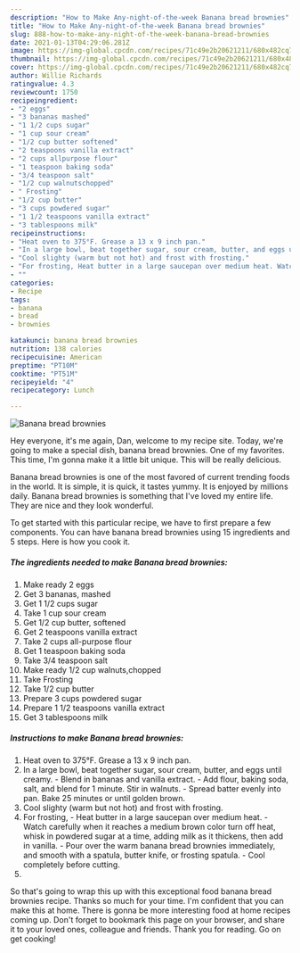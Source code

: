 ```yaml
---
description: "How to Make Any-night-of-the-week Banana bread brownies"
title: "How to Make Any-night-of-the-week Banana bread brownies"
slug: 888-how-to-make-any-night-of-the-week-banana-bread-brownies
date: 2021-01-13T04:29:06.281Z
image: https://img-global.cpcdn.com/recipes/71c49e2b20621211/680x482cq70/banana-bread-brownies-recipe-main-photo.jpg
thumbnail: https://img-global.cpcdn.com/recipes/71c49e2b20621211/680x482cq70/banana-bread-brownies-recipe-main-photo.jpg
cover: https://img-global.cpcdn.com/recipes/71c49e2b20621211/680x482cq70/banana-bread-brownies-recipe-main-photo.jpg
author: Willie Richards
ratingvalue: 4.3
reviewcount: 1750
recipeingredient:
- "2 eggs"
- "3 bananas mashed"
- "1 1/2 cups sugar"
- "1 cup sour cream"
- "1/2 cup butter softened"
- "2 teaspoons vanilla extract"
- "2 cups allpurpose flour"
- "1 teaspoon baking soda"
- "3/4 teaspoon salt"
- "1/2 cup walnutschopped"
- " Frosting"
- "1/2 cup butter"
- "3 cups powdered sugar"
- "1 1/2 teaspoons vanilla extract"
- "3 tablespoons milk"
recipeinstructions:
- "Heat oven to 375°F. Grease a 13 x 9 inch pan."
- "In a large bowl, beat together sugar, sour cream, butter, and eggs until creamy. Blend in bananas and vanilla extract. Add flour, baking soda, salt, and blend for 1 minute. Stir in walnuts. Spread batter evenly into pan. Bake 25 minutes or until golden brown."
- "Cool slighty (warm but not hot) and frost with frosting."
- "For frosting, Heat butter in a large saucepan over medium heat. Watch carefully when it reaches a medium brown color turn off heat, whisk in powdered sugar at a time, adding milk as it thickens, then add in vanilla. Pour over the warm banana bread brownies immediately, and smooth with a spatula, butter knife, or frosting spatula. Cool completely before cutting."
- ""
categories:
- Recipe
tags:
- banana
- bread
- brownies

katakunci: banana bread brownies 
nutrition: 138 calories
recipecuisine: American
preptime: "PT10M"
cooktime: "PT51M"
recipeyield: "4"
recipecategory: Lunch

---
```



![Banana bread brownies](https://img-global.cpcdn.com/recipes/71c49e2b20621211/680x482cq70/banana-bread-brownies-recipe-main-photo.jpg)

Hey everyone, it's me again, Dan, welcome to my recipe site. Today, we're going to make a special dish, banana bread brownies. One of my favorites. This time, I'm gonna make it a little bit unique. This will be really delicious.

Banana bread brownies is one of the most favored of current trending foods in the world. It is simple, it is quick, it tastes yummy. It is enjoyed by millions daily. Banana bread brownies is something that I've loved my entire life. They are nice and they look wonderful.




To get started with this particular recipe, we have to first prepare a few components. You can have banana bread brownies using 15 ingredients and 5 steps. Here is how you cook it.

<!--inarticleads1-->

##### The ingredients needed to make Banana bread brownies:

1. Make ready 2 eggs
1. Get 3 bananas, mashed
1. Get 1 1/2 cups sugar
1. Take 1 cup sour cream
1. Get 1/2 cup butter, softened
1. Get 2 teaspoons vanilla extract
1. Take 2 cups all-purpose flour
1. Get 1 teaspoon baking soda
1. Take 3/4 teaspoon salt
1. Make ready 1/2 cup walnuts,chopped
1. Take  Frosting
1. Take 1/2 cup butter
1. Prepare 3 cups powdered sugar
1. Prepare 1 1/2 teaspoons vanilla extract
1. Get 3 tablespoons milk




<!--inarticleads2-->

##### Instructions to make Banana bread brownies:

1. Heat oven to 375°F. Grease a 13 x 9 inch pan.
1. In a large bowl, beat together sugar, sour cream, butter, and eggs until creamy. - Blend in bananas and vanilla extract. - Add flour, baking soda, salt, and blend for 1 minute. Stir in walnuts. - Spread batter evenly into pan. Bake 25 minutes or until golden brown.
1. Cool slighty (warm but not hot) and frost with frosting.
1. For frosting, - Heat butter in a large saucepan over medium heat. - Watch carefully when it reaches a medium brown color turn off heat, whisk in powdered sugar at a time, adding milk as it thickens, then add in vanilla. - Pour over the warm banana bread brownies immediately, and smooth with a spatula, butter knife, or frosting spatula. - Cool completely before cutting.
1. 




So that's going to wrap this up with this exceptional food banana bread brownies recipe. Thanks so much for your time. I'm confident that you can make this at home. There is gonna be more interesting food at home recipes coming up. Don't forget to bookmark this page on your browser, and share it to your loved ones, colleague and friends. Thank you for reading. Go on get cooking!
